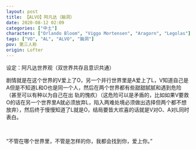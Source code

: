 ```yaml
---
layout: post
title: 【ALVO】阿凡达（脑洞）
date: 2020-08-12 02:09
categories: ["中土"]
characters: ["Orlando Bloom", "Viggo Mortensen", "Aragorn", "Legolas"]
tags: ["VO", "AL", "ALVO", "脑洞"]
pov: 第三人称
origin: Lofter
---
```


设定：阿凡达世界观（双世界共存且意识共通）

剧情就是在这个世界的V爱上了O，另一个并行世界里是A爱上了L，V知道自己是A但是不知道L和O也是同一个人，然后在两个世界都有些甜甜腻腻和遇到危险（甚至可以有种以为自己在出 轨的愧疚）（这危险可以是矛盾的，比如如果V要救O的话在另一个世界里A就必须放弃L，陷入两难处境必须做出选择但两个都不想放弃），然后终于慢慢知道了L就是O，结局要皆大欢喜的话就是V对O、A对L同时表白。

<br>

“不管在哪个世界里，不管是怎样的你，我都会找到你，爱上你。”